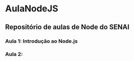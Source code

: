 # AulaNodeJS

## Repositório de aulas de Node do SENAI

### Aula 1: Introdução ao Node.js

### Aula 2: 